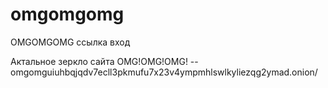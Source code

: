 # omgomgomg
OMGOMGOMG ссылка вход



Актальное зеркло сайта OMG!OMG!OMG! -- omgomguiuhbqjqdv7ecll3pkmufu7x23v4ympmhlswlkyliezqg2ymad.onion/
